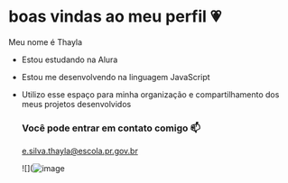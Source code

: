 # boas vindas ao meu perfil 💗

Meu nome é Thayla

- Estou estudando na Alura
- Estou me desenvolvendo na linguagem JavaScript
- Utilizo esse espaço para minha organização e compartilhamento dos meus projetos desenvolvidos

  ### Você pode entrar em contato comigo 📫

  e.silva.thayla@escola.pr.gov.br



  ![](![image](https://github.com/user-attachments/assets/99a3ba20-08e5-458b-9912-b06ddd1a0c38)
